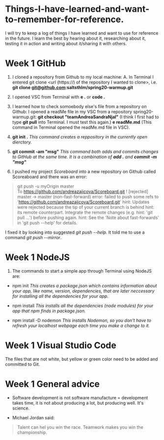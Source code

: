 # Things-I-have-learned-and-want-to-remember-for-reference.
I will try to keep a log of things I have learned and want to use for reference in the future. 
I learn the best by hearing about it, researching about it, testing it in action and writing about it/sharing it with others. 


# Week 1 GitHub

1. I cloned a repository from Github to my local machine:
   A. In Terminal I entered git clone <url (https://) of the repository I wanted to clone>, i.e.
      **git clone git@github.com:saltsthlm/spring20-warmup.git**
      
2. I opened VSC from Terminal with **e .** or **code .**

3. I learned how to check somoebody else's file from a repository on Github:
   I opened a readMe file in my VSC from a repository spring20-warmup.git:
   **git checkout "teamAndreaSandraNjal"**
   (I think I first had to type **git pull** into Terminal. I must test this again.)
   **e readMe.md**
   (This command in Terminal opened the readMe.md file in VSC).

4. **git init .**
   _This command creates a reppository in the currently open dierctory._
   
5. **git commit -am "msg"**
   _This command both adds and commits changes to GitHub at the same time._
   _It is a combination of **add .** and **commit -m "msg"**_
   
6. I pushed my project *Scoreboard* into a new repository on Github called Scoreaboard and there was an error: 
> git push -u myOrigin master                                             
> To https://github.com/andreazajicova/Scoreboard.git
> ! [rejected]        master -> master (non-fast-forward)
> error: failed to push some refs to 'https://github.com/andreazajicova/Scoreboard.git'
> hint: Updates were rejected because the tip of your current branch is behind
> hint: its remote counterpart. Integrate the remote changes (e.g.
> hint: 'git pull ...') before pushing again.
> hint: See the 'Note about fast-forwards' in 'git push --help' for details.

I fixed it by looking into suggested *git push --help*.
It told me to use a command *git push --mirror*.
# Week 1 NodeJS

1. The commands to start a simple app through Terminal using NodeJS are:

* npm init
  _This creates a package.json which contains information about your app, like name, version, dependencies, that are later neccessary for installing all the dependencies for your app._

* npm install
  _This installs all the dependencies (node modules) for your app that npm finds in package.json._
  
* npm install -D nodemon 
  _This installs Nodemon, so you don't have to refresh your localhost webpage each time you make a change to it._
  

# Week 1 Visual Studio Code

The files that are not white, but yellow or green color need to be added and committed to Git.


# Week 1 General advice

* Software development is not software manufacture = development takes time, it is not about producing a lot, but producing well. It's science.

* Michael Jordan said: 

> Talent can hel you win the race. Teamwork makes you win the championship. 
 




